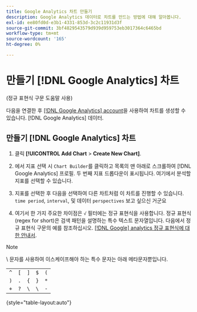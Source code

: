 ```yaml
---
title: Google Analytics 차트 만들기
description: Google Analytics 데이터로 차트를 만드는 방법에 대해 알아봅니다.
exl-id: ee80fd0d-e3b1-4331-853d-3c2c11931d3f
source-git-commit: 3bf4829543579d939d959753eb3017364c6465bd
workflow-type: tm+mt
source-wordcount: '165'
ht-degree: 0%

---
```


# 만들기 [!DNL Google Analytics] 차트

(정규 표현식 구문 도움말 사용)

다음을 연결한 후 [[!DNL Google Analytics] account](../../data-analyst/importing-data/integrations/google-analytics.md)을 사용하여 차트를 생성할 수 있습니다. [!DNL Google Analytics] 데이터.

## 만들기 [!DNL Google Analytics] 차트

1. 클릭 **[!UICONTROL Add Chart** > **Create New Chart]**.

1. 에서 지표 선택 시 `Chart Builder`를 클릭하고 목록의 맨 아래로 스크롤하여 [!DNL Google Analytics] 프로필. 두 번째 지표 드롭다운이 표시됩니다. 여기에서 분석할 지표를 선택할 수 있습니다.

1. 지표를 선택한 후 다음을 선택하여 다른 차트처럼 이 차트를 진행할 수 있습니다. `time period`, `interval`, 및 데이터 `perspectives` 보고 싶으신 거군요

1. 여기서 한 가지 주요한 차이점은 `√` 필터에는 정규 표현식을 사용합니다. 정규 표현식(regex for short)은 검색 패턴을 설명하는 특수 텍스트 문자열입니다. 다음에서 정규 표현식 구문의 예를 참조하십시오. [[!DNL Google] analytics 정규 표현식에 대한 안내서](https://support.google.com/analytics/answer/1034324?hl=en).

>[!NOTE]
>
>\ 문자를 사용하여 이스케이프해야 하는 특수 문자는 아래 메타문자뿐입니다.

|  |  |  |  |  |
|-----|-----|-----|-----|-----|
| `^` | `[` | `]` | `$` | `(` |
| `)` | `.` | `{` | `}` | `*` |
| `+` | `?` | `\` | `\` | `-` |

{style="table-layout:auto"}
